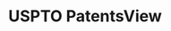 ---
layout: default
bigquery: https://console.cloud.google.com/bigquery?p=patents-public-data&d=patentsview&page=dataset
citation: Attribution should be given to PatentsView for use, distribution, or derivative
  works.
code: https://github.com/CSSIP-AIR/PatentsView-Code-Snippets/
contributors: USPTO
cost: None
description: 'PatentsView includes US patent data including raw data (summaries, applications,
  pregrant applications), disambugations of inventors and assignees, and inventor
  gender estimates.  Also foreign priority data, # of figures and sheets, and government
  interest statements.'
documentation: https://patentsview.org/query/builder-faqs
last_edit: 04/08/2022, 06:38:21
location: https://patentsview.org/
maintained_by: USPTO
record_creation_timestamp: 12/2/2020 17:20:46
schema_fields:
- disamb_assignee_id_20190820
- city
- num_figures
- classification_data_source
- mainclass_id
- applicant_type
- disamb_assignee_id_20200331
- series_code
- date
- level_one
- subsection_id
- disamb_inventor_id_20190820
- disamb_inventor_id_20171003
- publication_number
- subclass
- classification_value
- state
- disamb_assignee_id_20181127
- field_id
- sector_title
- abstract
- sequence
- disamb_inventor_id_20180528
- county
- group_id
- number
- latitude
- rawlocation_id
- text
- disamb_inventor_id_20170808
- ipc_version_indicator
- symbol_position
- subgroup_id
- organization_id
- disclaimer_date
- designation
- disamb_assignee_id_20191008
- name
- ipc_class
- organization
- filename
- term_extension
- inventor_id
- withdrawn
- num
- subgroup
- section_id
- term_grant
- id
- disamb_inventor_id_20190312
- deceased
- latin_name
- kind
- name_first
- _371_date
- level_three
- reldocno
- uuid
- classification_level
- relkind
- state_fips
- disamb_inventor_id_20181127
- patent_id
- citation_id
- disamb_inventor_id_20170307
- disamb_inventor_id_20200929
- country_transformed
- length
- application_id
- disamb_assignee_id_20200929
- assignee_id
- rawinventor_id
- f102_date
- field_title
- lname
- location_id
- rule_47
- subcategory_id
- type
- category
- name_last
- county_fips
- classification_status
- attribution_status
- lawyer_id
- male
- gi_statement
- longitude
- contract_award_number
- doctype
- male_flag
- disamb_inventor_id_20200630
- disamb_assignee_id_20190312
- level_two
- dependent
- disamb_inventor_id_20191231
- exemplary
- rawassignee_id
- subclass_id
- main_group
- variety
- doc_type
- disamb_assignee_id_20191231
- country
- disamb_inventor_id_20171226
- disamb_inventor_id_20191008
- lapse_of_patent
- f371_date
- term_disclaimer
- num_sheets
- section
- latlong
- status
- _102_date
- group
- disamb_inventor_id_20200331
- action_date
- category_id
- disamb_assignee_id_20200630
- fname
- rel_id
- role
- num_claims
- disamb_inventor_id_20201229
- title
shortname: patentsview
tags:
- disambiguation
- United States
- gender
terms_of_use: Creative Commons Attribution 4.0 International License.
timeframe: 1963-1999
title: USPTO PatentsView
uuid: cf1780b1-e265-4e49-8d1d-83b9cfe0fd9a
---